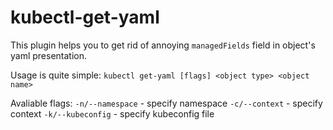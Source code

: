 # kubectl-get-yaml

This plugin helps you to get rid of annoying `managedFields` field in object's yaml presentation.

Usage is quite simple:
`
kubectl get-yaml [flags] <object type> <object name>
`

Avaliable flags:
`-n/--namespace` - specify namespace
`-c/--context` - specify context
`-k/--kubeconfig` - specify kubeconfig file

